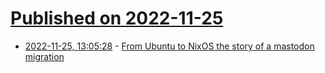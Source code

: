 # [Published on 2022-11-25](index.md)

* [2022-11-25, 13:05:28](https://lobste.rs/s/wynvf6/from_ubuntu_nixos_story_mastodon) - [From Ubuntu to NixOS the story of a mastodon migration](https://gianarb.it/blog/from-ubuntu-to-nixos-history-of-a-mastodon-migration)
